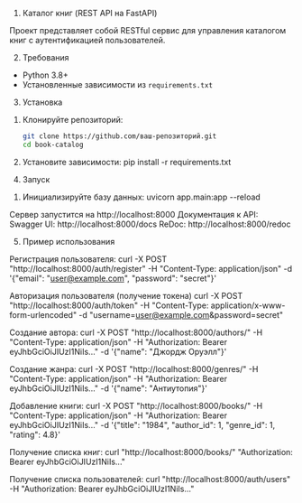 1) Каталог книг (REST API на FastAPI)

Проект представляет собой RESTful сервис для управления каталогом книг с аутентификацией пользователей.

2) Требования
- Python 3.8+
- Установленные зависимости из `requirements.txt`

3) Установка
1. Клонируйте репозиторий:
   ```bash
   git clone https://github.com/ваш-репозиторий.git
   cd book-catalog
   
2. Установите зависимости:
pip install -r requirements.txt

4) Запуск
1. Инициализируйте базу данных:
uvicorn app.main:app --reload

Сервер запустится на http://localhost:8000
Документация к API:
Swagger UI: http://localhost:8000/docs
ReDoc: http://localhost:8000/redoc

5) Пример использования

Регистрация пользователя:
curl -X POST "http://localhost:8000/auth/register" -H "Content-Type: application/json" -d '{"email": "user@example.com", "password": "secret"}'

Авторизация пользователя (получение токена)
curl -X POST "http://localhost:8000/auth/token" -H "Content-Type: application/x-www-form-urlencoded" -d "username=user@example.com&password=secret"

Создание автора:
curl -X POST "http://localhost:8000/authors/" -H "Content-Type: application/json" -H "Authorization: Bearer eyJhbGciOiJIUzI1NiIs..." -d '{"name": "Джордж Оруэлл"}'

Создание жанра:
curl -X POST "http://localhost:8000/genres/" -H "Content-Type: application/json" -H "Authorization: Bearer eyJhbGciOiJIUzI1NiIs..." -d '{"name": "Антиутопия"}'

Добавление книги:
curl -X POST "http://localhost:8000/books/" -H "Content-Type: application/json" -H "Authorization: Bearer eyJhbGciOiJIUzI1NiIs..." -d '{"title": "1984", "author_id": 1, "genre_id": 1, "rating": 4.8}'

Получение списка книг:
curl "http://localhost:8000/books/" "Authorization: Bearer eyJhbGciOiJIUzI1NiIs..."

Получение списка пользователей:
curl "http://localhost:8000/auth/users" -H "Authorization: Bearer eyJhbGciOiJIUzI1NiIs..."
